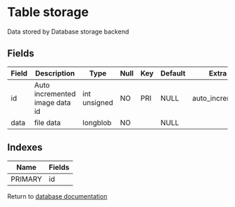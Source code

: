 Table storage
===========

Data stored by Database storage backend

Fields
------

| Field | Description                    | Type         | Null | Key | Default | Extra          |
| ----- | ------------------------------ | ------------ | ---- | --- | ------- | -------------- |
| id    | Auto incremented image data id | int unsigned | NO   | PRI | NULL    | auto_increment |
| data  | file data                      | longblob     | NO   |     | NULL    |                |

Indexes
------------

| Name | Fields |
|------|--------|
| PRIMARY | id |


Return to [database documentation](help/database)
